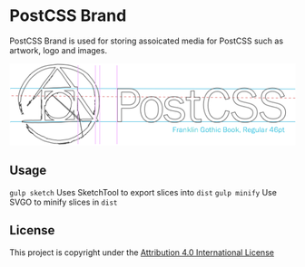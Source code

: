 # PostCSS Brand

PostCSS Brand is used for storing assoicated media for PostCSS such as artwork, logo and images.  

![logo-hero](postcss-logo-anatomy.png)

## Usage

`gulp sketch` Uses SketchTool to export slices into `dist`
`gulp minify` Use SVGO to minify slices in `dist`

## License
This project is copyright under the [Attribution 4.0 International License](LICENSE)
